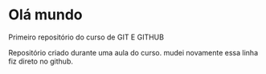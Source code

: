 # Olá mundo
 Primeiro repositório do curso de GIT E GITHUB
 
Repositório criado durante uma aula do curso.
mudei novamente
essa linha fiz direto no github.
